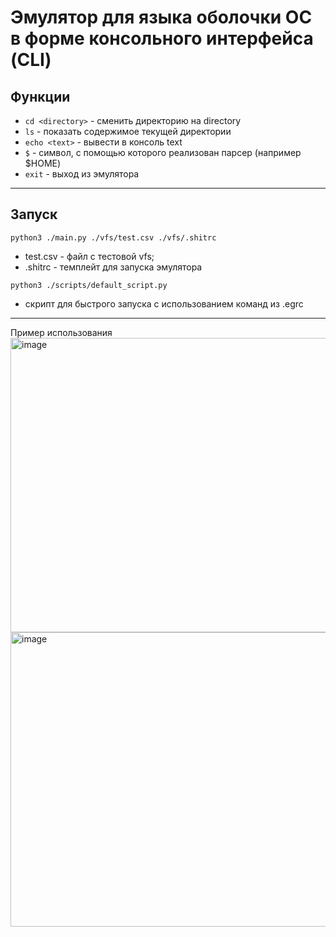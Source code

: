 # Эмулятор для языка оболочки ОС в форме консольного интерфейса (CLI)
Функции
---
- `cd <directory>` - сменить директорию на directory
- `ls` - показать содержимое текущей директории
- `echo <text>` - вывести в консоль text
- `$` - символ, с помощью которого реализован парсер (например $HOME)
- `exit` - выход из эмулятора
---
Запуск
---
```
python3 ./main.py ./vfs/test.csv ./vfs/.shitrc
```
- test.csv - файл с тестовой vfs;
- .shitrc - темплейт для запуска эмулятора
```
python3 ./scripts/default_script.py
```
- скрипт для быстрого запуска с использованием команд из .egrc
---
Пример использования
<img width="933" height="471" alt="image" src="https://github.com/user-attachments/assets/2fe49dcd-c608-414e-bcbf-63bee1de36d7" />
<img width="933" height="471" alt="image" src="https://github.com/user-attachments/assets/c0e58153-4245-49fc-b967-99f79caf2e15" />
